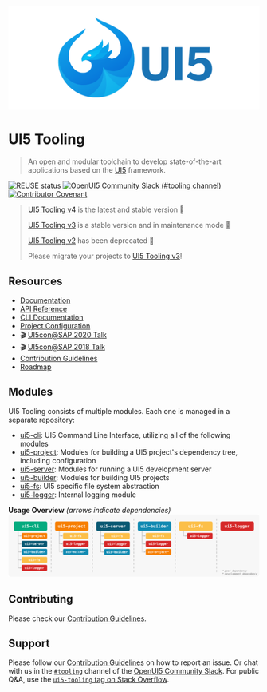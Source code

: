 ![UI5 logo](images/UI5_logo_wide.png)

# UI5 Tooling

> An open and modular toolchain to develop state-of-the-art applications based on the [UI5](https://ui5.sap.com) framework.

[![REUSE status](https://api.reuse.software/badge/github.com/SAP/ui5-tooling)](https://api.reuse.software/info/github.com/SAP/ui5-tooling)
[![OpenUI5 Community Slack (#tooling channel)](https://img.shields.io/badge/slack-join-44cc11.svg)](https://ui5-slack-invite.cfapps.eu10.hana.ondemand.com)
[![Contributor Covenant](https://img.shields.io/badge/Contributor%20Covenant-v2.0%20adopted-ff69b4.svg)](CODE_OF_CONDUCT.md)

> [UI5 Tooling v4](https://sap.github.io/ui5-tooling/v4) is the latest and stable version 🎉
>
> [UI5 Tooling v3](https://sap.github.io/ui5-tooling/v3) is a stable version and in maintenance mode 🚢
>
> [UI5 Tooling v2](https://sap.github.io/ui5-tooling/v2) has been deprecated 🚫  
>
> Please migrate your projects to [UI5 Tooling v3](https://sap.github.io/ui5-tooling/v3/updates/migrate-v3/)!

## Resources

- [Documentation](https://sap.github.io/ui5-tooling/v3/)
- [API Reference](https://sap.github.io/ui5-tooling/v3/api/)
- [CLI Documentation](https://sap.github.io/ui5-tooling/v3/pages/CLI/)
- [Project Configuration](https://sap.github.io/ui5-tooling/v3/pages/Configuration/)
- 🎬 [UI5con@SAP 2020 Talk](https://www.youtube.com/watch?v=8IHoVJLKN34)
- 🎬 [UI5con@SAP 2018 Talk](https://www.youtube.com/watch?v=iQ07oe26y_k)
- [Contribution Guidelines](https://github.com/SAP/ui5-tooling/blob/main/CONTRIBUTING.md)
- [Roadmap](https://github.com/SAP/ui5-tooling/issues/701)

## Modules

UI5 Tooling consists of multiple modules. Each one is managed in a separate repository:

- [ui5-cli](https://github.com/SAP/ui5-cli): UI5 Command Line Interface, utilizing all of the following modules
- [ui5-project](https://github.com/SAP/ui5-project): Modules for building a UI5 project's dependency tree, including configuration
- [ui5-server](https://github.com/SAP/ui5-server): Modules for running a UI5 development server
- [ui5-builder](https://github.com/SAP/ui5-builder): Modules for building UI5 projects
- [ui5-fs](https://github.com/SAP/ui5-fs): UI5 specific file system abstraction
- [ui5-logger](https://github.com/SAP/ui5-logger): Internal logging module

**Usage Overview** *(arrows indicate dependencies)*
![Module Overview](images/Module_overview.png)

## Contributing

Please check our [Contribution Guidelines](https://github.com/SAP/ui5-tooling/blob/main/CONTRIBUTING.md).

## Support

Please follow our [Contribution Guidelines](https://github.com/SAP/ui5-tooling/blob/main/CONTRIBUTING.md#report-an-issue) on how to report an issue. Or chat with us in the [`#tooling`](https://openui5.slack.com/archives/C0A7QFN6B) channel of the [OpenUI5 Community Slack](https://ui5-slack-invite.cfapps.eu10.hana.ondemand.com). For public Q&A, use the [`ui5-tooling` tag on Stack Overflow](https://stackoverflow.com/questions/tagged/ui5-tooling).
